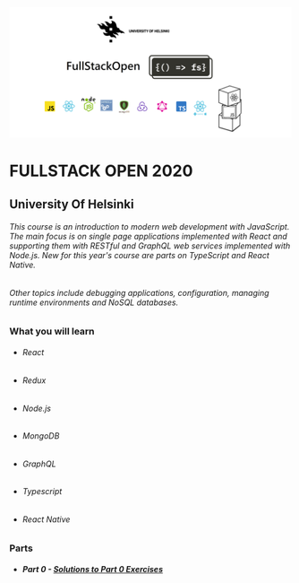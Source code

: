 <p align="center">
  <img src="Assets/FULLSTACK-OPEN.png" />
</p>

# FULLSTACK OPEN 2020
## University Of Helsinki

###### This course is an introduction to modern web development with JavaScript. The main focus is on single page applications implemented with React and supporting them with RESTful and GraphQL web services implemented with Node.js. New for this year's course are parts on TypeScript and React Native.

###### Other topics include debugging applications, configuration, managing runtime environments and NoSQL databases.

### What you will learn
* ######  React
* ###### Redux
* ###### Node.js
* ###### MongoDB
* ###### GraphQL
* ###### Typescript
* ###### React Native

### Parts
* ##### Part 0 - [Solutions to Part 0 Exercises](https://github.com/ArmantoArisRoutsis/FullStack-Open-2020/tree/main/part0)
